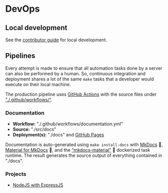 # DevOps

## Local development

See the [contributor guide](./contribute.md) for local development.

## Pipelines

Every attempt is made to ensure that all automation tasks done by a server can also be performed by a human. So, continuous integration and deployment shares a lot of the same `make` tasks that a developer would execute on their local machine.

The production pipeline uses [GitHub Actions](https://github.com/ericis/hello-cloud/actions) with the source files under ["./.github/workflows/"](https://github.com/ericis/hello-cloud/tree/main/.github/workflows).

### Documentation

- **Workflow:** "./.github/workflows/documentation.yml"
- **Source:** "./src/docs"
- **Deployment(s):** "./docs" and [GitHub Pages](https://ericis.github.io/hello-cloud/)

Documentation is auto-generated using `make install-docs` with [MkDocs](https://www.mkdocs.org/) 🔗, [Material for MkDocs](https://squidfunk.github.io/mkdocs-material/) 🔗, and the ["mkdocs-material"](https://hub.docker.com/r/squidfunk/mkdocs-material/) 🔗 dockerized task runtime. The result generates the source output of everything contained in "./docs".

### Projects

- [NodeJS with ExpressJS](./services/nodejs-expressjs.md)
